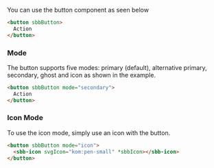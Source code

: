 You can use the button component as seen below

```html
<button sbbButton>
  Action
</button>
```

### Mode

The button supports five modes: primary (default), alternative primary, secondary,
ghost and icon as shown in the example.

```html
<button sbbButton mode="secondary">
  Action
</button>
```

### Icon Mode

To use the icon mode, simply use an icon with the button.

```html
<button sbbButton mode="icon">
  <sbb-icon svgIcon="kom:pen-small" *sbbIcon></sbb-icon>
</button>
```
